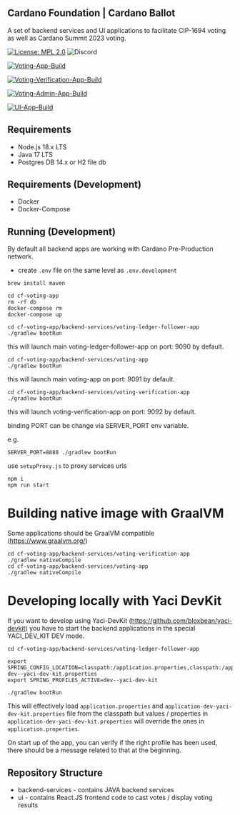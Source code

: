 ## Cardano Foundation | Cardano Ballot

A set of backend services and UI applications to facilitate CIP-1694 voting as well as Cardano Summit 2023 voting.

[![License: MPL 2.0](https://img.shields.io/badge/License-MPL%202.0-brightgreen.svg)](https://opensource.org/licenses/MPL-2.0)
![Discord](https://img.shields.io/discord/1022471509173882950)

[![Voting-App-Build](https://github.com/cardano-foundation/cf-voting-app/actions/workflows/voting-app-build.yml/badge.svg)](https://github.com/cardano-foundation/cf-voting-app/actions/workflows/voting-app-build.yml)

[![Voting-Verification-App-Build](https://github.com/cardano-foundation/cf-voting-app/actions/workflows/voting-verification-app-build.yml/badge.svg)](https://github.com/cardano-foundation/cf-voting-app/actions/workflows/voting-verification-app-build.yml)

[![Voting-Admin-App-Build](https://github.com/cardano-foundation/cf-voting-app/actions/workflows/voting-admin-app-build.yml/badge.svg)](https://github.com/cardano-foundation/cf-voting-app/actions/workflows/voting-admin-app-build.yml)

[![UI-App-Build](https://github.com/cardano-foundation/cf-voting-app/actions/workflows/ui-cypress-tests.yaml/badge.svg)](https://github.com/cardano-foundation/cf-voting-app/actions/workflows/ui-cypress-tests.yaml)

## Requirements
- Node.js 18.x LTS
- Java 17 LTS
- Postgres DB 14.x or H2 file db

## Requirements (Development)
- Docker
- Docker-Compose

## Running (Development)

By default all backend apps are working with Cardano Pre-Production network.

- create `.env` file on the same level as `.env.development`

```shell
brew install maven
```

```shell
cd cf-voting-app
rm -rf db
docker-compose rm
docker-compose up
```

```shell
cd cf-voting-app/backend-services/voting-ledger-follower-app
./gradlew bootRun
```
this will launch main voting-ledger-follower-app on port: 9090 by default.

```shell
cd cf-voting-app/backend-services/voting-app
./gradlew bootRun
```

this will launch main voting-app on port: 9091 by default.

```shell
cd cf-voting-app/backend-services/voting-verification-app
./gradlew bootRun
```

this will launch voting-verification-app on port: 9092 by default.

binding PORT can be change via SERVER_PORT env variable.

e.g. 
```
SERVER_PORT=8888 ./gradlew bootRun
```

use `setupProxy.js` to proxy services urls

```shell
npm i
npm run start
```

# Building native image with GraalVM
Some applications should be GraalVM compatible (https://www.graalvm.org/)

```shell
cd cf-voting-app/backend-services/voting-verification-app
./gradlew nativeCompile
cd cf-voting-app/backend-services/voting-app
./gradlew nativeCompile
```

# Developing locally with Yaci DevKit
If you want to develop using Yaci-DevKit (https://github.com/bloxbean/yaci-devkit) you have to start the backend applications in the special YACI_DEV_KIT DEV mode.

```shell
cd cf-voting-app/backend-services/voting-ledger-follower-app

export SPRING_CONFIG_LOCATION=classpath:/application.properties,classpath:/application-dev--yaci-dev-kit.properties
export SPRING_PROFILES_ACTIVE=dev--yaci-dev-kit

./gradlew bootRun
```

This will effectively load `application.properties` and `application-dev-yaci-dev-kit.properties` file from the classpath 
but values / properties in `application-dev-yaci-dev-kit.properties` will override the ones in `application.properties`.

On start up of the app, you can verify if the right profile has been used, there should be a message related to that at the beginning.

## Repository Structure
- backend-services - contains JAVA backend services
- ui - contains React.JS frontend code to cast votes / display voting results
